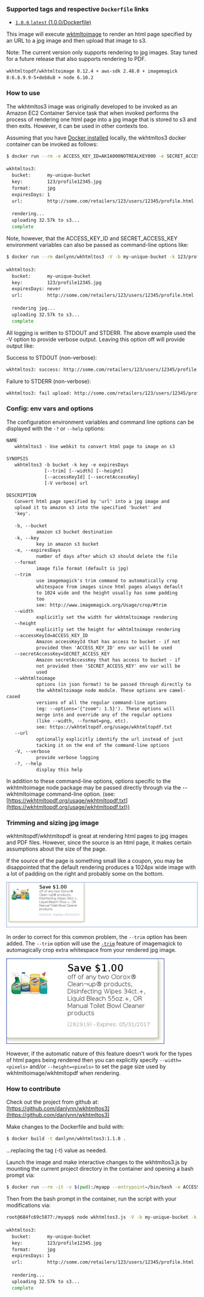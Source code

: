 ### Supported tags and respective `Dockerfile` links

+ [`1.0.0`,`latest` (1.0.0/Dockerfile)](https://github.com/danlynn/wkhtmltos3/blob/1.0.0/Dockerfile)

This image will execute [wktmltoimage](https://wkhtmltopdf.org) to render an html page specified by an URL to a jpg image and then upload that image to s3.

Note: The current version only supports rendering to jpg images.  Stay tuned for a future release that also supports rendering to PDF.

`wkhtmltopdf/wkhtmltoimage 0.12.4 + aws-sdk 2.48.0 + imagemagick 8:6.8.9.9-5+deb8u8 + node 6.10.2`

### How to use

The wkhtmltos3 image was originally developed to be invoked as an Amazon EC2 Container Service task that when invoked performs the process of rendering one html page into a jpg image that is stored to s3 and then exits.  However, it can be used in other contexts too.

Assuming that you have [Docker installed](https://www.docker.com/community-edition) locally, the wkhtmltos3 docker container can be invoked as follows:

```bash
$ docker run --rm -e ACCESS_KEY_ID=AKIA000NOTREALKEY000 -e SECRET_ACCESS_KEY=l2r+0000000NotRealSecretAccessKey0000000 danlynn/wkhtmltos3 -V -b my-unique-bucket -k 123/profile12345.jpg -e 1 'http://some.com/retailers/123/users/12345/profile.html'

wkhtmltos3:
  bucket:      my-unique-bucket
  key:         123/profile12345.jpg
  format:      jpg
  expiresDays: 1
  url:         http://some.com/retailers/123/users/12345/profile.html

  rendering...
  uploading 32.57k to s3...
  complete
```

Note, however, that the ACCESS_KEY_ID and SECRET_ACCESS_KEY environment variables can also be passed as command-line options like:

```bash
$ docker run --rm danlynn/wkhtmltos3 -V -b my-unique-bucket -k 123/profile12345.jpg -e 1 --accessKeyId=AKIA000NOTREALKEY000 --secretAccessKey=l2r+0000000NotRealSecretAccessKey0000000 'http://some.com/retailers/123/users/12345/profile.html'

wkhtmltos3:
  bucket:      my-unique-bucket
  key:         123/profile12345.jpg
  expiresDays: never
  url:         http://some.com/retailers/123/users/12345/profile.html

  rendering jpg...
  uploading 32.57k to s3...
  complete
```

All logging is written to STDOUT and STDERR.  The above example used the -V option to provide verbose output.  Leaving this option off will provide output like:

Success to STDOUT (non-verbose):

```bash
wkhtmltos3: success: http://some.com/retailers/123/users/12345/profile.html => s3:my-unique-bucket:123/profile12345.jpg
```

Failure to STDERR (non-verbose):

```bash
wkhtmltos3: fail upload: http://some.com/retailers/123/users/12345/profile.html => s3:NON-EXISTENT-bucket:123/profile12345.jpg (error = NoSuchBucket: The specified bucket does not exist)
```

### Config: env vars and options

The configuration environment variables and command line options can be displayed with the `-?` or `--help` options:

```
NAME
   wkhtmltos3 - Use webkit to convert html page to image on s3

SYNOPSIS
   wkhtmltos3 -b bucket -k key -e expiresDays
              [--trim] [--width] [--height]
              [--accessKeyId] [--secretAccessKey]
              [-V verbose] url

DESCRIPTION
   Convert html page specified by 'url' into a jpg image and
   upload it to amazon s3 into the specified 'bucket' and
   'key'.

   -b, --bucket
           amazon s3 bucket destination
   -k, --key
           key in amazon s3 bucket
   -e, --expiresDays
           number of days after which s3 should delete the file
   --format
           image file format (default is jpg)
   --trim
           use imagemagick's trim command to automatically crop
           whitespace from images since html pages always default
           to 1024 wide and the height usually has some padding 
           too
           see: http://www.imagemagick.org/Usage/crop/#trim
   --width
           explicitly set the width for wkhtmltoimage rendering
   --height
           explicitly set the height for wkhtmltoimage rendering
   --accessKeyId=ACCESS_KEY_ID
           Amazon accessKeyId that has access to bucket - if not
           provided then 'ACCESS_KEY_ID' env var will be used
   --secretAccessKey=SECRET_ACCESS_KEY
           Amazon secretAccessKey that has access to bucket - if
           not provided then 'SECRET_ACCESS_KEY' env var will be
           used
   --wkhtmltoimage 
           options (in json format) to be passed through directly to 
           the wkhtmltoimage node module. These options are camel-cased 
           versions of all the regular command-line options 
           (eg: --options='{"zoom": 1.5}'). These options will 
           merge into and override any of the regular options 
           (like --width, --format=png, etc).
           see: https://wkhtmltopdf.org/usage/wkhtmltopdf.txt
   --url
           optionally explicitly identify the url instead of just
           tacking it on the end of the command-line options
   -V, --verbose
           provide verbose logging
   -?, --help
           display this help
```

In addition to these command-line options, options specific to the wkhtmltoimage node package may be passed directly through via the --wkhtmltoimage command-line option.  (see: [https://wkhtmltopdf.org/usage/wkhtmltopdf.txt](https://wkhtmltopdf.org/usage/wkhtmltopdf.txt))

### Trimming and sizing jpg image

wkhtmltopdf/wkhtmltopdf is great at rendering html pages to jpg images and PDF files.  However, since the source is an html page, it makes certain assumptions about the size of the page.  

If the source of the page is something small like a coupon, you may be disappointed that the default rendering produces a 1024px wide image with a lot of padding on the right and probably some on the bottom.

![non-trimmed coupon](https://github.com/danlynn/wkhtmltos3/raw/master/assets/no_trim.jpg "Non-trimmed Coupon")

In order to correct for this common problem, the `--trim` option has been added.  The `--trim` option will use the [`-trim`](http://www.imagemagick.org/Usage/crop/#trim) feature of imagemagick to automagically crop extra whitespace from your rendered jpg image.

![trimmed coupon](https://github.com/danlynn/wkhtmltos3/raw/master/assets/trim.jpg "Trimmed Coupon")

However, if the automatic nature of this feature doesn't work for the types of html pages being rendered then you can explicitly specify `--width=<pixels>` and/or `--height=<pixels>` to set the page size used by wkhtmltoimage/wkhtmltopdf when rendering.

### How to contribute

Check out the project from github at: [https://github.com/danlynn/wkhtmltos3](https://github.com/danlynn/wkhtmltos3)

Make changes to the Dockerfile and build with:

```bash
$ docker build -t danlynn/wkhtmltos3:1.1.0 .
```

...replacing the tag (-t) value as needed.

Launch the image and make interactive changes to the wkhtmltos3.js by mounting the current project directory in the container and opening a bash prompt via:

```bash
$ docker run --rm -it -v $(pwd):/myapp --entrypoint=/bin/bash -e ACCESS_KEY_ID= AKIA000NOTREALKEY000 -e SECRET_ACCESS_KEY= l2r+0000000NotRealSecretAccessKey0000000 danlynn/wkhtmltos3:1.1.0
```

Then from the bash prompt in the container, run the script with your modifications via:

```bash
root@684fc69c5877:/myapp$ node wkhtmltos3.js -V -b my-unique-bucket -k 123/profile12345.jpg -e 1 'http://some.com/retailers/123/users/12345/profile.html'

wkhtmltos3:
  bucket:      my-unique-bucket
  key:         123/profile12345.jpg
  format:      jpg
  expiresDays: 1
  url:         http://some.com/retailers/123/users/12345/profile.html

  rendering...
  uploading 32.57k to s3...
  complete
```
